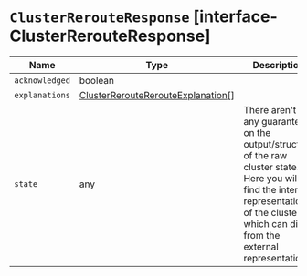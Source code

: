 # `ClusterRerouteResponse` [interface-ClusterRerouteResponse]

| Name | Type | Description |
| - | - | - |
| `acknowledged` | boolean | &nbsp; |
| `explanations` | [ClusterRerouteRerouteExplanation](./ClusterRerouteRerouteExplanation.md)[] | &nbsp; |
| `state` | any | There aren't any guarantees on the output/structure of the raw cluster state. Here you will find the internal representation of the cluster, which can differ from the external representation. |
